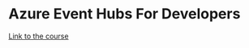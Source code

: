 # Azure Event Hubs For Developers

[Link to the course](https://www.linkedin.com/learning/azure-event-hubs-for-developers])

